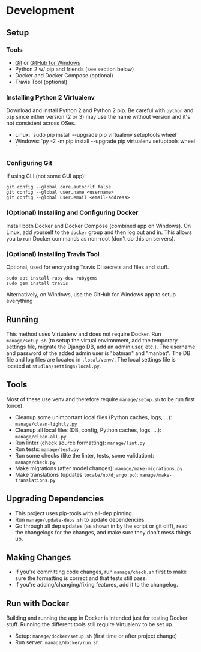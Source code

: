 # Development

## Setup

### Tools

* [Git](https://git-scm.com) or [GitHub for Windows](https://windows.github.com/)
* Python 2 w/ pip and friends (see section below)
* Docker and Docker Compose (optional)
* Travis Tool (optional)

### Installing Python 2 Virtualenv

Download and install Python 2 and Python 2 pip.
Be careful with `python` and `pip` since either version (2 or 3) may use the name without version and it's not consistent across OSes.

- Linux: ´sudo pip install --upgrade pip virtualenv setuptools wheel´
- Windows: ´py -2 -m pip install --upgrade pip virtualenv setuptools wheel´

### Configuring Git

If using CLI (not some GUI app):
```
git config --global core.autocrlf false
git config --global user.name <username>
git config --global user.email <email-address>
```

### (Optional) Installing and Configuring Docker

Install both Docker and Docker Compose (combined app on Windows).
On Linux, add yourself to the `docker` group and then log out and in.
This allows you to run Docker commands as non-root (don't do this on servers).

### (Optional) Installing Travis Tool

Optional, used for encrypting Travis CI secrets and files and stuff.
```
sudo apt install ruby-dev rubygems
sudo gem install travis
```

Alternatively, on Windows, use the GitHub for Windows app to setup everything

## Running

This method uses Virtualenv and does not require Docker. Run `manage/setup.sh` (to setup the virtual environment, add the temporary settings file, migrate the Django DB, add an admin user, etc.). The username and password of the added admin user is "batman" and "manbat". The DB file and log files are located in `.local/venv/`. The local settings file is located at `studlan/settings/local.py`.

## Tools

Most of these use venv and therefore require `manage/setup.sh` to be run first (once).

* Cleanup some unimportant local files (Python caches, logs, ...): `manage/clean-lightly.py`
* Cleanup all local files (DB, config, Python caches, logs, ...): `manage/clean-all.py`
* Run linter (check source formatting): `manage/lint.py`
* Run tests: `manage/test.py`
* Run some checks (like the linter, tests, some validation): `manage/check.py`
* Make migrations (after model changes): `manage/make-migrations.py`
* Make translations (updates `locale/nb/django.po`): `manage/make-translations.py`

## Upgrading Dependencies

* This project uses pip-tools with all-dep pinning.
* Run `manage/update-deps.sh` to update dependencies.
* Go through all dep updates (as shown in by the script or git diff), read the changelogs for the changes, and make sure they don't mess things up.

## Making Changes

* If you're committing code changes, run `manage/check.sh` first to make sure the formatting is correct and that tests still pass.
* If you're adding/changing/fixing features, add it to the changelog.

## Run with Docker

Building and running the app in Docker is intended just for testing Docker stuff.
Running the different tools still require Virtualenv to be set up.

* Setup: `manage/docker/setup.sh` (first time or after project change)
* Run server: `manage/docker/run.sh`
